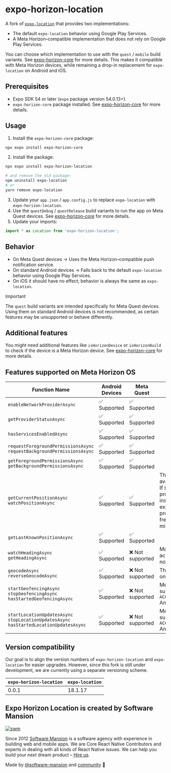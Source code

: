 # expo-horizon-location

A fork of [`expo-location`](https://github.com/expo/expo/tree/main/packages/expo-location) that provides two implementations:
- The default `expo-location` behavior using Google Play Services.
- A Meta Horizon–compatible implementation that does not rely on Google Play Services.

You can choose which implementation to use with the `quest` / `mobile` build variants. See [expo-horizon-core](../expo-horizon-core/README.md) for more details. This makes it compatible with Meta Horizon devices, while remaining a drop-in replacement for `expo-location` on Android and iOS.

## Prerequisites
- Expo SDK 54 or later (`expo` package version 54.0.13+).
- `expo-horizon-core` package installed. See [expo-horizon-core](../expo-horizon-core/README.md) for more details.

## Usage

1. Install the `expo-horizon-core` package:
```bash
npx expo install expo-horizon-core
```

2. Install the package:

```bash
npx expo install expo-horizon-location

# and remove the old package:
npm uninstall expo-location
# or
yarn remove expo-location
```

3. Update your `app.json` / `app.config.js` to replace `expo-location` with `expo-horizon-location`.
4. Use the `questDebug` / `questRelease` build variants to run the app on Meta Quest devices. See [expo-horizon-core](../expo-horizon-core/README.md) for more details.
5. Update your imports:

```js
import * as Location from 'expo-horizon-location';
```

## Behavior
- On Meta Quest devices → Uses the Meta Horizon–compatible push notification service.
- On standard Android devices → Falls back to the default `expo-location` behavior using Google Play Services.
- On iOS it should have no effect; behavior is always the same as `expo-location`.

> [!IMPORTANT]
> The `quest` build variants are intended specifically for Meta Quest devices. Using them on standard Android devices is not recommended, as certain features may be unsupported or behave differently.

## Additional features

You might need additional features like `isHorizonDevice` or `isHorizonBuild` to check if the device is a Meta Horizon device. See [expo-horizon-core](../expo-horizon-core/README.md) for more details.

## Features supported on Meta Horizon OS

| Function Name                                                                                     | Android Devices | Meta Quest      | Notes                                                                                                                                                                                                               |
| ------------------------------------------------------------------------------------------------- | --------------- | --------------- | ------------------------------------------------------------------------------------------------------------------------------------------------------------------------------------------------------------------- |
| `enableNetworkProviderAsync`                                                                      | ✅ Supported     | ✅ Supported     |                                                                                                                                                                                                                     |
| `getProviderStatusAsync`                                                                          | ✅ Supported     | ✅ Supported     |                                                                                                                                                                                                                     |
| `hasServicesEnabledAsync`                                                                         | ✅ Supported     | ✅ Supported     |                                                                                                                                                                                                                     |
| `requestForegroundPermissionsAsync` <br> `requestBackgroundPermissionsAsync`                      | ✅ Supported     | ✅ Supported     |                                                                                                                                                                                                                     |
| `getForegroundPermissionsAsync` <br> `getBackgroundPermissionsAsync`                              | ✅ Supported     | ✅ Supported     |                                                                                                                                                                                                                     |
| `getCurrentPositionAsync` <br> `watchPositionAsync`                                               | ✅ Supported     | ✅ Supported     | The GPS provider is not available on Quest devices. If selected, the network provider will be used instead. Note that, based on experiments, the network provider updates no more frequently than every 10 minutes. |
| `getLastKnownPositionAsync`                                                                       | ✅ Supported     | ✅ Supported     |                                                                                                                                                                                                                     |
| `watchHeadingAsync` <br> `getHeadingAsync`                                                        | ✅ Supported     | ❌ Not supported | Magnetic and accelerometer sensors are not available on Quest.                                                                                                                                                      |
| `geocodeAsync` <br> `reverseGeocodeAsync`                                                         | ✅ Supported     | ❌ Not supported | The [`Geocoder`](https://developer.android.com/reference/android/location/Geocoder) is not present on Quest.                                                                                                        |
| `startGeofencingAsync` <br> `stopGeofencingAsync` <br> `hasStartedGeofencingAsync`                | ✅ Supported     | ❌ Not supported | Meta Horizon Store doesn't support `ACCESS_BACKGROUND_LOCATION` Android permission.                                                                                                                                 |
| `startLocationUpdatesAsync` <br> `stopLocationUpdatesAsync` <br> `hasStartedLocationUpdatesAsync` | ✅ Supported     | ❌ Not supported | Meta Horizon Store doesn't support `ACCESS_BACKGROUND_LOCATION` Android permission.                                                                                                                                 |

## Version compatibility

Our goal is to align the version numbers of `expo-horizon-location` and `expo-location` for easier upgrades. However, since this fork is still under development, we are currently using a separate versioning scheme.

| `expo-horizon-location` | `expo-location` |
| ----------------------- | --------------- |
| 0.0.1                   | 18.1.17         |

## Expo Horizon Location is created by Software Mansion

[![swm](https://logo.swmansion.com/logo?color=white&variant=desktop&width=150&tag=expo-horizon-location-github "Software Mansion")](https://swmansion.com)

Since 2012 [Software Mansion](https://swmansion.com) is a software agency with
experience in building web and mobile apps. We are Core React Native
Contributors and experts in dealing with all kinds of React Native issues. We
can help you build your next dream product –
[Hire us](https://swmansion.com/contact/projects?utm_source=expo-horizon-location&utm_medium=readme).

Made by [@software-mansion](https://github.com/software-mansion) and
[community](https://github.com/software-mansion-labs/expo-horizon/graphs/contributors) 💛
